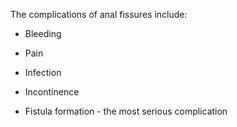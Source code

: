 The complications of anal fissures include:

- Bleeding

- Pain

- Infection

- Incontinence

- Fistula formation - the most serious complication